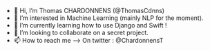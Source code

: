 - 👋 Hi, I’m Thomas CHARDONNENS (@ThomasCdnns)
- 👀 I’m interested in Machine Learning (mainly NLP for the moment).
- 🌱 I’m currently learning how to use Django and Swift !
- 💞️ I’m looking to collaborate on a secret project.
- 📫 How to reach me --> On twitter : @ChardonnensT

<!---
ThomasCdnns/ThomasCdnns is a ✨ special ✨ repository because its `README.md` (this file) appears on your GitHub profile.
You can click the Preview link to take a look at your changes.
--->
